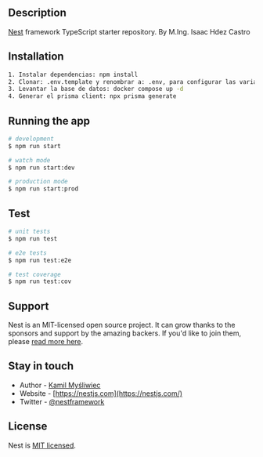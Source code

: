 
## Description

[Nest](https://github.com/nestjs/nest) framework TypeScript starter repository. By M.Ing. Isaac Hdez Castro

## Installation

```bash
1. Instalar dependencias: npm install
2. Clonar: .env.template y renombrar a: .env, para configurar las variables de entorno
3. Levantar la base de datos: docker compose up -d
4. Generar el prisma client: npx prisma generate
```

## Running the app

```bash
# development
$ npm run start

# watch mode
$ npm run start:dev

# production mode
$ npm run start:prod
```

## Test

```bash
# unit tests
$ npm run test

# e2e tests
$ npm run test:e2e

# test coverage
$ npm run test:cov
```

## Support

Nest is an MIT-licensed open source project. It can grow thanks to the sponsors and support by the amazing backers. If you'd like to join them, please [read more here](https://docs.nestjs.com/support).

## Stay in touch

- Author - [Kamil Myśliwiec](https://kamilmysliwiec.com)
- Website - [https://nestjs.com](https://nestjs.com/)
- Twitter - [@nestframework](https://twitter.com/nestframework)

## License

Nest is [MIT licensed](LICENSE).
